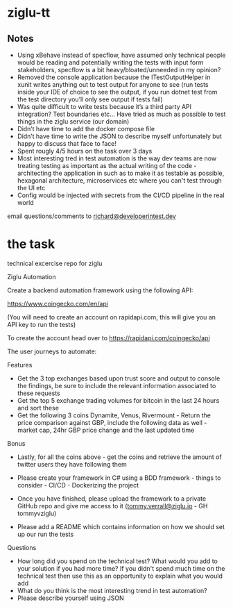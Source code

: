 # ziglu-tt

## Notes
* Using xBehave instead of specflow, have assumed only technical people would be reading and potentially writing the tests with input form stakeholders, specflow is a bit heavy/bloated/unneeded in my opinion?
* Removed the console application because the ITestOutputHelper in xunit writes anything out to test output for anyone to see (run tests inside your IDE of choice to see the output, if you run dotnet test from the test directory you’ll only see output if tests fail)
* Was quite difficult to write tests because it’s a third party API integration? Test boundaries etc… Have tried as much as possible to test things in the ziglu service (our domain)
* Didn’t have time to add the docker compose file
* Didn’t have time to write the JSON to describe myself unfortunately but happy to discuss that face to face!
* Spent rougly 4/5 hours on the task over 3 days
* Most interesting tred in test automation is the way dev teams are now treating testing as important as the actual writing of the code - architecting the application in such as to make it as testable as possible, hexagonal architecture, microservices etc where you can't test through the UI etc
* Config would be injected with secrets from the CI/CD pipeline in the real world
     
email questions/comments to richard@developerintest.dev

# the task

technical excercise repo for ziglu

Ziglu Automation

Create a backend automation framework using the following API:

https://www.coingecko.com/en/api

(You will need to create an account on rapidapi.com, this will give you an API key to run the tests)

To create the account head over to https://rapidapi.com/coingecko/api

The user journeys to automate:

Features
* Get the 3 top exchanges based upon trust score and output to console the findings, be sure to include the relevant information associated to these requests
* Get the top 5 exchange trading volumes for bitcoin in the last 24 hours and sort these
* Get the following 3 coins Dynamite, Venus, Rivermount - Return the price comparison against GBP, include the following data as well - market cap,  24hr GBP price change and the last updated time

Bonus 
* Lastly, for all the coins above - get the coins and retrieve the amount of twitter users they have following them

* Please create your framework in C# using a BDD framework - things to consider -  CI/CD  - Dockerizing the project
* Once you have finished, please upload the framework to a private GitHub repo and give me access to it (tommy.verrall@ziglu.io - GH tommyvziglu)
* Please add a README which contains information on how we should set up our run the tests

Questions
* How long did you spend on the technical test? What would you add to your solution if you had more time? If you didn't spend much time on the technical test then use this as an opportunity to explain what you would add
* What do you think is the most interesting trend in test automation?
* Please describe yourself using JSON
